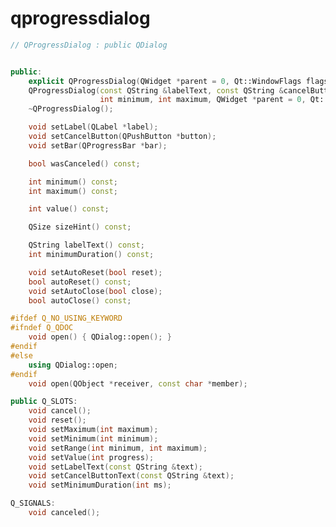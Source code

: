 <!-- qprogressdialog.md --- 
;; 
;; Description: 
;; Author: Hongyi Wu(吴鸿毅)
;; Email: wuhongyi@qq.com 
;; Created: 日 12月 24 22:15:09 2017 (+0800)
;; Last-Updated: 日 12月 24 22:16:16 2017 (+0800)
;;           By: Hongyi Wu(吴鸿毅)
;;     Update #: 1
;; URL: http://wuhongyi.cn -->

# qprogressdialog


```cpp
// QProgressDialog : public QDialog


public:
    explicit QProgressDialog(QWidget *parent = 0, Qt::WindowFlags flags = 0);
    QProgressDialog(const QString &labelText, const QString &cancelButtonText,
                    int minimum, int maximum, QWidget *parent = 0, Qt::WindowFlags flags = 0);
    ~QProgressDialog();

    void setLabel(QLabel *label);
    void setCancelButton(QPushButton *button);
    void setBar(QProgressBar *bar);

    bool wasCanceled() const;

    int minimum() const;
    int maximum() const;

    int value() const;

    QSize sizeHint() const;

    QString labelText() const;
    int minimumDuration() const;

    void setAutoReset(bool reset);
    bool autoReset() const;
    void setAutoClose(bool close);
    bool autoClose() const;

#ifdef Q_NO_USING_KEYWORD
#ifndef Q_QDOC
    void open() { QDialog::open(); }
#endif
#else
    using QDialog::open;
#endif
    void open(QObject *receiver, const char *member);

public Q_SLOTS:
    void cancel();
    void reset();
    void setMaximum(int maximum);
    void setMinimum(int minimum);
    void setRange(int minimum, int maximum);
    void setValue(int progress);
    void setLabelText(const QString &text);
    void setCancelButtonText(const QString &text);
    void setMinimumDuration(int ms);

Q_SIGNALS:
    void canceled();
```

<!-- qprogressdialog.md ends here -->
